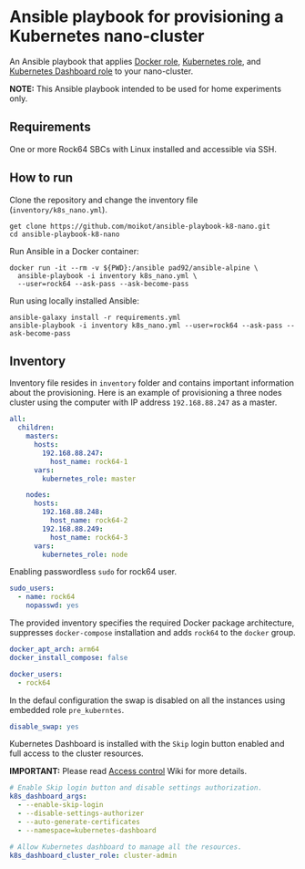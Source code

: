 # Ansible playbook for provisioning a Kubernetes nano-cluster

An Ansible playbook that applies [Docker role](https://galaxy.ansible.com/geerlingguy/docker), [Kubernetes role](https://galaxy.ansible.com/geerlingguy/kubernetes), and [Kubernetes Dashboard role](https://galaxy.ansible.com/moikot/k8s_dashboard) to your nano-cluster.

**NOTE:** This Ansible playbook intended to be used for home experiments only.

## Requirements

One or more Rock64 SBCs with Linux installed and accessible via SSH.

## How to run

Clone the repository and change the inventory file (`inventory/k8s_nano.yml`).

```shell
get clone https://github.com/moikot/ansible-playbook-k8-nano.git
cd ansible-playbook-k8-nano
```

Run Ansible in a Docker container:

```shell
docker run -it --rm -v ${PWD}:/ansible pad92/ansible-alpine \
  ansible-playbook -i inventory k8s_nano.yml \
  --user=rock64 --ask-pass --ask-become-pass
```

Run using locally installed Ansible:

```shell
ansible-galaxy install -r requirements.yml
ansible-playbook -i inventory k8s_nano.yml --user=rock64 --ask-pass --ask-become-pass
```


## Inventory

Inventory file resides in `inventory` folder and contains important information about the provisioning. Here is an example of provisioning a three nodes cluster using the computer with IP address `192.168.88.247` as a master.

```yaml
all:
  children:
    masters:
      hosts:
        192.168.88.247:
          host_name: rock64-1
      vars:
        kubernetes_role: master

    nodes:
      hosts:
        192.168.88.248:
          host_name: rock64-2
        192.168.88.249:
          host_name: rock64-3
      vars:
        kubernetes_role: node
```

Enabling passwordless `sudo` for rock64 user.

```yaml
sudo_users:
  - name: rock64
    nopasswd: yes
```

The provided inventory specifies the required Docker package architecture, suppresses `docker-compose` installation and adds `rock64` to the `docker` group.

```yaml
docker_apt_arch: arm64
docker_install_compose: false

docker_users:
  - rock64
```

In the defaul configuration the swap is disabled on all the instances using embedded role `pre_kuberntes`.

```yaml
disable_swap: yes
```

Kubernetes Dashboard is installed with the `Skip` login button enabled and full access to the cluster resources.

**IMPORTANT:** Please read [Access control](https://github.com/kubernetes/dashboard/wiki/Access-control) Wiki for more details.

```yaml
# Enable Skip login button and disable settings authorization.
k8s_dashboard_args:
  - --enable-skip-login
  - --disable-settings-authorizer
  - --auto-generate-certificates
  - --namespace=kubernetes-dashboard

# Allow Kubernetes dashboard to manage all the resources.
k8s_dashboard_cluster_role: cluster-admin
```
